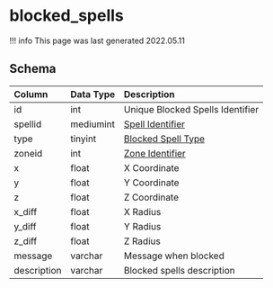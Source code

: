# blocked_spells

!!! info
	This page was last generated 2022.05.11

## Schema

| Column | Data Type | Description |
| :--- | :--- | :--- |
| id | int | Unique Blocked Spells Identifier |
| spellid | mediumint | [Spell Identifier](spells_new.md) |
| type | tinyint | [Blocked Spell Type](../../../../server/spells/blocked-spell-types) |
| zoneid | int | [Zone Identifier](../../../../server/zones/zone-list) |
| x | float | X Coordinate |
| y | float | Y Coordinate |
| z | float | Z Coordinate |
| x_diff | float | X Radius |
| y_diff | float | Y Radius |
| z_diff | float | Z Radius |
| message | varchar | Message when blocked |
| description | varchar | Blocked spells description |

